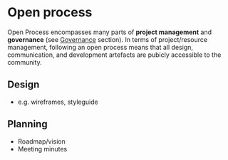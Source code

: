# Open process

Open Process encompasses many parts of **project management** and **governance** \(see [Governance](/open-and-participatory/governance.md) section\). In terms of project/resource management, following an open process means that all design, communication, and development artefacts are pubicly accessible to the community.

## Design

* e.g. wireframes, styleguide

## Planning

* Roadmap/vision
* Meeting minutes

## 



